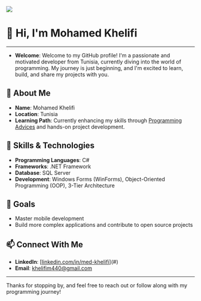 <img src="https://raw.githubusercontent.com/TheBSD/StandWithPalestine/main/banner-no-action.svg">

# 👋 Hi, I'm Mohamed Khelifi
---
- **Welcome**: Welcome to my GitHub profile! I'm a passionate and motivated developer from Tunisia, currently diving into the world of programming. My journey is just beginning, and I'm excited to learn, build, and share my projects with you.

## 🚀 About Me
- **Name**: Mohamed Khelifi
- **Location**: Tunisia
- **Learning Path**: Currently enhancing my skills through [Programming Advices](https://programmingadvices.com/) and hands-on project development.

## 🧰 Skills & Technologies
- **Programming Languages**: C#
- **Frameworks**: .NET Framework
- **Database**: SQL Server
- **Development**: Windows Forms (WinForms), Object-Oriented Programming (OOP), 3-Tier Architecture


## 🎯 Goals
- Master mobile development
- Build more complex applications and contribute to open source projects

## 📫 Connect With Me
- **LinkedIn**: [[linkedin.com/in/med-khelifi](https://www.linkedin.com/in/khelifi-mohamed-1269b2287)](#)
- **Email**: [khelifim440@gmail.com](#)

---

Thanks for stopping by, and feel free to reach out or follow along with my programming journey!
